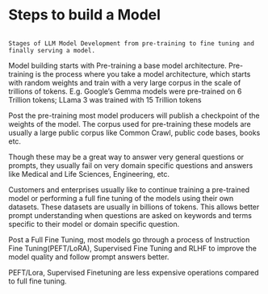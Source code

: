 # Steps to build a Model

```{figure} ../_static/build_model.png

Stages of LLM Model Development from pre-training to fine tuning and finally serving a model.
```

Model building starts with Pre-training a base model architecture. Pre-training is the process where you take a model architecture, which starts with random weights and train with a very large corpus in the scale of trillions of tokens.  E.g. Google’s Gemma models were pre-trained on 6 Trillion tokens; LLama 3 was trained with 15 Trillion tokens

Post the pre-training most model producers will publish a checkpoint of the weights of the model. The corpus used for pre-training these models are usually a large public corpus like Common Crawl, public code bases, books etc.

Though these may be a great way to answer very general questions or prompts, they usually fail on very domain specific questions and answers like Medical and Life Sciences,  Engineering,   etc.

Customers and enterprises usually like to continue training a pre-trained model or performing a full fine tuning of the models using their own datasets. These datasets are usually in billions of tokens.  This allows better prompt understanding when questions are asked on keywords and terms specific to their model or domain specific question.

Post a Full Fine Tuning, most models go through a process of Instruction Fine Tuning(PEFT/LoRA), Supervised Fine Tuning and RLHF to improve the model quality and follow prompt answers better.

PEFT/Lora, Supervised Finetuning are less expensive operations compared to full fine tuning. 
